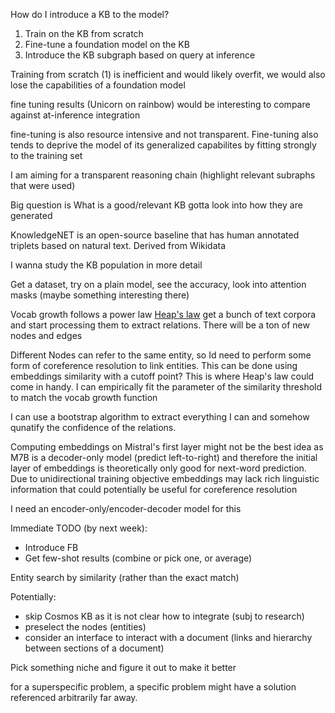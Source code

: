 How do I introduce a KB to the model?

1. Train on the KB from scratch
2. Fine-tune a foundation model on the KB
3. Introduce the KB subgraph based on query at inference

Training from scratch (1) is inefficient and would likely overfit,
we would also lose the capabilities of a foundation model

fine tuning results (Unicorn on rainbow) would be interesting 
to compare against at-inference integration

fine-tuning is also resource intensive and not transparent.
Fine-tuning also tends to deprive the model of its 
generalized capabilites by fitting strongly to the training set

I am aiming for a transparent reasoning chain 
(highlight relevant subraphs that were used)

Big question is What is a good/relevant KB
gotta look into how they are generated

KnowledgeNET is an open-source baseline that has human annotated
triplets based on natural text. Derived from Wikidata

I wanna study the KB population in more detail

Get a dataset, try on a plain model, see the accuracy,
look into attention masks (maybe something interesting there)


Vocab growth follows a power law [Heap's law](https://en.wikipedia.org/wiki/Heaps%27_law)
get a bunch of text corpora and start processing
them to extract relations.
There will be a ton of new nodes and edges

Different Nodes can refer to the same entity, so Id need
to perform some form of coreference resolution to link
entities.
This can be done using embeddings similarity with a
cutoff point? This is where Heap's law could come in handy.
I can empirically fit the parameter of the similarity
threshold to match the vocab growth function

I can use a bootstrap algorithm to extract everything I can
and somehow qunatify the confidence of the relations.

Computing embeddings on Mistral's first layer might not be the 
best idea as M7B is a decoder-only model (predict left-to-right)
and therefore the initial layer of embeddings is theoretically 
only good for next-word prediction. Due to unidirectional 
training objective embeddings may lack rich linguistic 
information that could potentially be useful for coreference resolution

I need an encoder-only/encoder-decoder model for this

Immediate TODO (by next week):
- Introduce FB
- Get few-shot results (combine or pick one, or average)

Entity search by similarity (rather than the exact match)

Potentially:
- skip Cosmos KB as it is not clear how to integrate (subj to research)
- preselect the nodes (entities)
- consider an interface to interact with a document 
(links and hierarchy between sections of a document)

Pick something niche and figure it out to make it better

for a superspecific problem, a specific problem might have a solution
referenced arbitrarily far away. 
